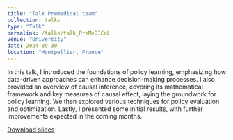 ```yaml
---
title: "Talk Premedical team"
collection: talks
type: "Talk"
permalink: /talks/talk_PreMeDICaL
venue: "University"
date: 2024-09-30
location: "Montpellier, France"
---
```


In this talk, I introduced the foundations of policy learning, emphasizing how data-driven approaches can enhance decision-making processes. I also provided an overview of causal inference, covering its mathematical framework and key measures of causal effect, laying the groundwork for policy learning. We then explored various techniques for policy evaluation and optimization. Lastly, I presented some initial results, with further improvements expected in the coming months.

[Download slides](http://laufuentes.github.io/files/Talk_PreMeDICaL.pdf)